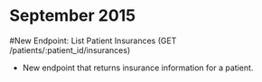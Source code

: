 # September 2015

#New Endpoint: List Patient Insurances (GET /patients/:patient_id/insurances)
 
- New endpoint that returns insurance information for a patient.
